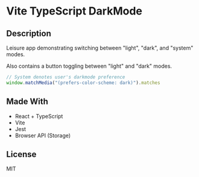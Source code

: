 # Vite TypeScript DarkMode

## Description

Leisure app demonstrating switching between "light", "dark", and "system" modes.

Also contains a button toggling between "light" and "dark" modes.

```js
// System denotes user's darkmode preference
window.matchMedia("(prefers-color-scheme: dark)").matches
```

## Made With

- React + TypeScript
- Vite
- Jest
- Browser API (Storage)

## License

MIT
